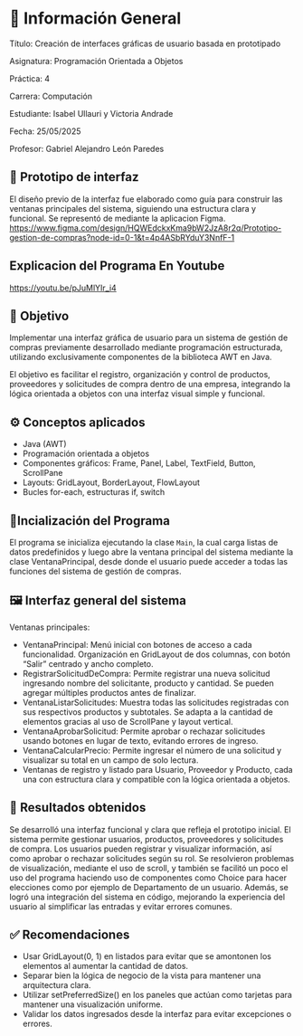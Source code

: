 # 📌 Información General

Título: Creación de interfaces gráficas de usuario basada en prototipado

Asignatura: Programación Orientada a Objetos

Práctica: 4

Carrera: Computación

Estudiante: Isabel Ullauri y Victoria Andrade

Fecha: 25/05/2025

Profesor: Gabriel Alejandro León Paredes

## 📐 Prototipo de interfaz

El diseño previo de la interfaz fue elaborado como guía para construir las ventanas principales del sistema, siguiendo una estructura clara y funcional. Se representó de mediante la aplicacion Figma.
https://www.figma.com/design/HQWEdckxKma9bW2JzA8r2q/Prototipo-gestion-de-compras?node-id=0-1&t=4p4ASbRYduY3NnfF-1

## Explicacion del Programa En Youtube
https://youtu.be/pJuMlYIr_i4


## 🎯 Objetivo

Implementar una interfaz gráfica de usuario para un sistema de gestión de compras previamente desarrollado mediante programación estructurada, utilizando exclusivamente componentes de la biblioteca AWT en Java.

El objetivo es facilitar el registro, organización y control de productos, proveedores y solicitudes de compra dentro de una empresa, integrando la lógica orientada a objetos con una interfaz visual simple y funcional.

## ⚙️ Conceptos aplicados
- Java (AWT)
- Programación orientada a objetos
- Componentes gráficos: Frame, Panel, Label, TextField, Button, ScrollPane
- Layouts: GridLayout, BorderLayout, FlowLayout
- Bucles for-each, estructuras if, switch

## 🧪Incialización del Programa
El programa se inicializa ejecutando la clase `Main`, la cual carga listas de datos predefinidos y luego abre la ventana principal del sistema mediante la clase VentanaPrincipal, desde donde el usuario puede acceder a todas las funciones del sistema de gestión de compras.

## 🖼️ Interfaz general del sistema

Ventanas principales:
- VentanaPrincipal: Menú inicial con botones de acceso a cada funcionalidad. Organización en GridLayout de dos columnas, con botón “Salir” centrado y ancho completo.
- RegistrarSolicitudDeCompra: Permite registrar una nueva solicitud ingresando nombre del solicitante, producto y cantidad. Se pueden agregar múltiples productos antes de finalizar.
- VentanaListarSolicitudes: Muestra todas las solicitudes registradas con sus respectivos productos y subtotales. Se adapta a la cantidad de elementos gracias al uso de ScrollPane y layout vertical.
- VentanaAprobarSolicitud: Permite aprobar o rechazar solicitudes usando botones en lugar de texto, evitando errores de ingreso.
- VentanaCalcularPrecio: Permite ingresar el número de una solicitud y visualizar su total en un campo de solo lectura.
- Ventanas de registro y listado para Usuario, Proveedor y Producto, cada una con estructura clara y compatible con la lógica orientada a objetos.


## 🧪 Resultados obtenidos
Se desarrolló una interfaz funcional y clara que refleja el prototipo inicial. El sistema permite gestionar usuarios, productos, proveedores y solicitudes de compra. Los usuarios pueden registrar y visualizar información, así como aprobar o rechazar solicitudes según su rol. Se resolvieron problemas de visualización, mediante el uso de scroll, y también se facilitó un poco el uso del programa haciendo uso de componentes como Choice para hacer elecciones como por ejemplo de Departamento de un usuario. Además, se logró una integración del sistema en código, mejorando la experiencia del usuario al simplificar las entradas y evitar errores comunes.

## ✅ Recomendaciones
- Usar GridLayout(0, 1) en listados para evitar que se amontonen los elementos al aumentar la cantidad de datos.
- Separar bien la lógica de negocio de la vista para mantener una arquitectura clara.
- Utilizar setPreferredSize() en los paneles que actúan como tarjetas para mantener una visualización uniforme.
- Validar los datos ingresados desde la interfaz para evitar excepciones o errores.

